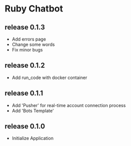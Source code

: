# Ruby Chatbot

## release 0.1.3
- Add errors page
- Change some words
- Fix minor bugs

## release 0.1.2
- Add run_code with docker container

## release 0.1.1
- Add 'Pusher' for real-time account connection process
- Add 'Bots Template'

## release 0.1.0
- Initialize Application

